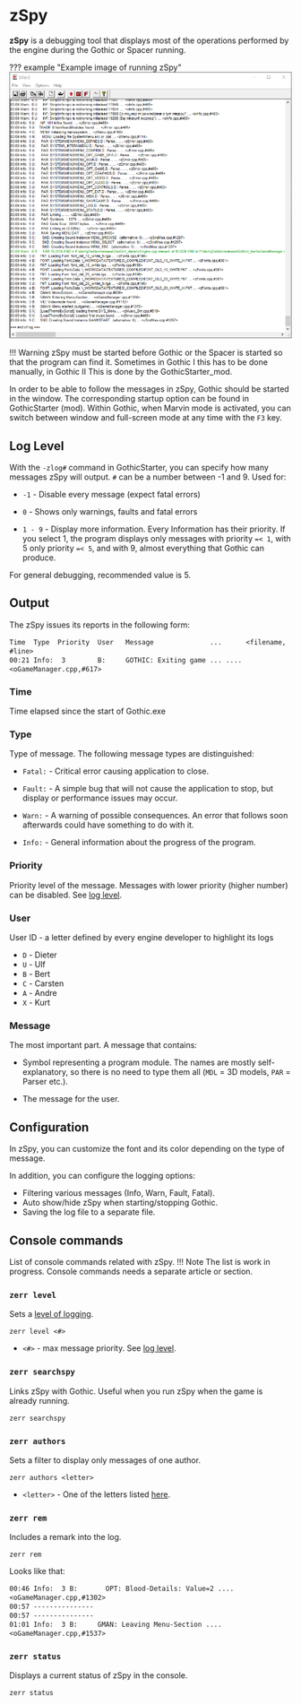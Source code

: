 # zSpy
**zSpy** is a debugging tool that displays most of the operations performed by the engine during the Gothic or Spacer running.

??? example "Example image of running zSpy"
    ![zSpy](../../../assets/images/zSpy.png)

!!! Warning
    zSpy must be started before Gothic or the Spacer is started so that the program can find it. Sometimes in Gothic I this has to be done manually, in Gothic II This is done by the GothicStarter_mod. 

In order to be able to follow the messages in zSpy, Gothic should be started in the window. The corresponding startup option can be found in GothicStarter (mod). Within Gothic, when Marvin mode is activated, you can switch between window and full-screen mode at any time with the `F3` key.

## Log Level 
With the `-zlog#` command in GothicStarter, you can specify how many messages zSpy will output. `#` can be a number between -1 and 9. Used for: 

- `-1` - Disable every message (expect fatal errors)

- `0` - Shows only warnings, faults and fatal errors

- `1 - 9` - Display more information. Every Information has their priority. If you select 1, the program displays only messages with priority `=< 1`, with 5 only priority `=< 5`, and with 9, almost everything that Gothic can produce. 

For general debugging, recommended value is 5.

## Output
The zSpy issues its reports in the following form: 

```
Time  Type  Priority  User   Message              ...      <filename,       #line>
00:21 Info:  3        B:     GOTHIC: Exiting game ... .... <oGameManager.cpp,#617>
```

### Time
Time elapsed since the start of Gothic.exe

### Type
Type of message. The following message types are distinguished:

- `Fatal:` - Critical error causing application to close. 

- `Fault:` - A simple bug that will not cause the application to stop, but display or performance issues may occur. 

- `Warn:` - A warning of possible consequences. An error that follows soon afterwards could have something to do with it. 

- `Info:` - General information about the progress of the program. 

### Priority
Priority level of the message. Messages with lower priority (higher number) can be disabled. See [log level](#log-level).

### User
User ID - a letter defined by every engine developer to highlight its logs

- `D` - Dieter
- `U` - Ulf 
- `B` - Bert 
- `C` - Carsten
- `A` - Andre
- `X` - Kurt

### Message
The most important part. A message that contains:

- Symbol representing a program module. The names are mostly self-explanatory, so there is no need to type them all (`MDL` = 3D models, `PAR` = Parser etc.).

- The message for the user.

## Configuration
In zSpy, you can customize the font and its color depending on the type of message. 

In addition, you can configure the logging options:

- Filtering various messages (Info, Warn, Fault, Fatal).
- Auto show/hide zSpy when starting/stopping Gothic.
- Saving the log file to a separate file.


## Console commands
List of console commands related with zSpy.
!!! Note
    The list is work in progress. Console commands needs a separate article or section.

### `zerr level`
Sets a [level of logging](#log-level).
```
zerr level <#>
```  
- `<#>` - max message priority. See [log level](#log-level).

### `zerr searchspy`
Links zSpy with Gothic. Useful when you run zSpy when the game is already running.
```
zerr searchspy
```

### `zerr authors`
Sets a filter to display only messages of one author. 
```
zerr authors <letter>
```
- `<letter>` - One of the letters listed [here](#user).

### `zerr rem`
Includes a remark into the log.
```
zerr rem
``` 
Looks like that:

```
00:46 Info:  3 B:       OPT: Blood-Details: Value=2 .... <oGameManager.cpp,#1302>
00:57 ---------------
00:57 ---------------
01:01 Info:  3 B:     GMAN: Leaving Menu-Section .... <oGameManager.cpp,#1537>
```

### `zerr status`
Displays a current status of zSpy in the console.
```
zerr status
```

